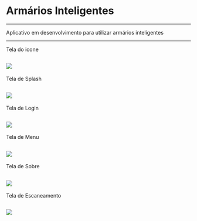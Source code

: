 Armários Inteligentes
===============================================

--------------------

Aplicativo em desenvolvimento para utilizar armários inteligentes

 --------------------
 
 Tela do icone
 
 ![](https://github.com/jacksonn455/armarios_inteligentes/blob/master/icons.png)
--------------------
 
 Tela de Splash
 
 ![](https://github.com/jacksonn455/armarios_inteligentes/blob/master/Splash.png)
--------------------
 Tela de Login
 
 ![](https://github.com/jacksonn455/armarios_inteligentes/blob/master/login2.png)
--------------------
  
 Tela de Menu
 
 ![](https://github.com/jacksonn455/armarios_inteligentes/blob/master/menus.png)
--------------------

 Tela de Sobre
 
 ![](https://github.com/jacksonn455/armarios_inteligentes/blob/master/Sobre%203.png)
--------------------
 
 Tela de Escaneamento
 
 ![](https://github.com/jacksonn455/armarios_inteligentes/blob/master/QR%20Code.png)
--------------------
